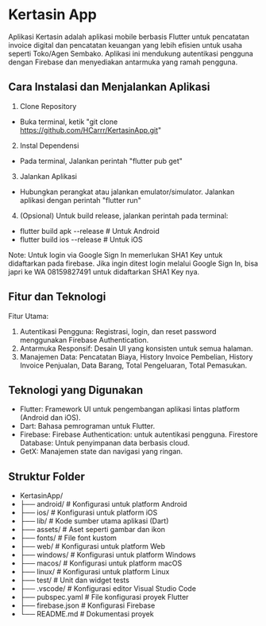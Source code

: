 # Kertasin App
Aplikasi Kertasin adalah aplikasi mobile berbasis Flutter untuk pencatatan invoice digital dan pencatatan keuangan yang lebih efisien untuk usaha seperti Toko/Agen Sembako. Aplikasi ini mendukung autentikasi pengguna dengan Firebase dan menyediakan antarmuka yang ramah pengguna.

## Cara Instalasi dan Menjalankan Aplikasi
1. Clone Repository
- Buka terminal, ketik "git clone https://github.com/HCarrr/KertasinApp.git"
2. Instal Dependensi
- Pada terminal, Jalankan perintah "flutter pub get"
3. Jalankan Aplikasi
- Hubungkan perangkat atau jalankan emulator/simulator. Jalankan aplikasi dengan perintah "flutter run"
4. (Opsional) Untuk build release, jalankan perintah pada terminal:
- flutter build apk --release # Untuk Android
- flutter build ios --release # Untuk iOS

Note: Untuk login via Google Sign In memerlukan SHA1 Key untuk didaftarkan pada firebase. Jika ingin ditest login melalui Google Sign In, bisa japri ke WA 08159827491 untuk didaftarkan SHA1 Key nya.

## Fitur dan Teknologi
Fitur Utama:
1. Autentikasi Pengguna: Registrasi, login, dan reset password menggunakan Firebase Authentication.
2. Antarmuka Responsif: Desain UI yang konsisten untuk semua halaman.
3. Manajemen Data: Pencatatan Biaya, History Invoice Pembelian, History Invoice Penjualan, Data Barang, Total Pengeluaran, Total Pemasukan.

## Teknologi yang Digunakan
- Flutter: Framework UI untuk pengembangan aplikasi lintas platform (Android dan iOS).
- Dart: Bahasa pemrograman untuk Flutter.
- Firebase:
  Firebase Authentication: untuk autentikasi pengguna.
  Firestore Database: Untuk penyimpanan data berbasis cloud.
- GetX: Manajemen state dan navigasi yang ringan.

## Struktur Folder
- KertasinApp/
- ├── android/          # Konfigurasi untuk platform Android
- ├── ios/              # Konfigurasi untuk platform iOS
- ├── lib/              # Kode sumber utama aplikasi (Dart)
- ├── assets/           # Aset seperti gambar dan ikon
- ├── fonts/            # File font kustom
- ├── web/              # Konfigurasi untuk platform Web
- ├── windows/          # Konfigurasi untuk platform Windows
- ├── macos/            # Konfigurasi untuk platform macOS
- ├── linux/            # Konfigurasi untuk platform Linux
- ├── test/             # Unit dan widget tests
- ├── .vscode/          # Konfigurasi editor Visual Studio Code
- ├── pubspec.yaml      # File konfigurasi proyek Flutter
- ├── firebase.json     # Konfigurasi Firebase
- └── README.md         # Dokumentasi proyek
